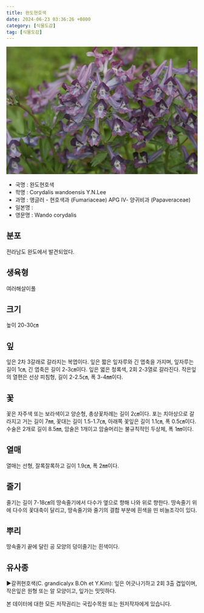 ```yaml
---
title: 완도현호색
date: 2024-06-23 03:36:26 +0800
category: [식물도감]
tag: [식물도감]
---
```




![완도현호색](/assets/img/fileUpload/plants/basic/Fumariaceae/Corydalis/19981/19981_1_th2.jpg)
- 국명 : 완도현호색
- 학명 : Corydalis wandoensis Y.N.Lee
- 과명 : 앵글러 - 현호색과 (Fumariaceae) APG Ⅳ- 양귀비과 (Papaveraceae)
- 일본명 : 
- 영문명 : Wando corydalis


## 분포
전라남도 완도에서 발견되었다.
## 생육형
여러해살이풀
## 크기
높이 20-30㎝
## 잎
잎은 2차 3갈래로 갈라지는 복엽이다. 잎은 짧은 잎자루와 긴 엽축을 가지며, 잎자루는 길이 1㎝, 긴 엽축은 길이 2-3㎝이다. 잎은 엷은 청록색, 2회 2-3열로 갈라진다. 작은잎의 열편은 선상 피침형, 길이 2-2.5㎝, 폭 3-4㎜이다.
## 꽃
꽃은 자주색 또는 보라색이고 양순형, 총상꽃차례는 길이 2㎝이다. 포는 치아상으로 갈라지고 거는 길이 7㎜, 꽃대는 길이 1.5-1.7㎝, 아래쪽 꽃잎은 길이 1.1㎝, 폭 0.5㎝이다. 수술은 2개로 길이 8.5㎜, 암술은 1개이고 암술머리는 불규칙적인 두상체, 폭 1㎜이다.
## 열매
열매는 선형, 잘록잘록하고 길이 1.9㎝, 폭 2㎜이다.
## 줄기
줄기는 길이 7-18㎝의 땅속줄기에서 다수가 옆으로 향해 나와 위로 향한다. 땅속줄기 위에 다수의 꽃대축이 달리고, 땅속줄기와 줄기의 결합 부분에 흰색을 띤 비늘조각이 있다.
## 뿌리
땅속줄기 끝에 달린 공 모양의 덩이줄기는 흰색이다.
## 유사종
▶갈퀴현호색(C. grandicalyx B.Oh et Y.Kim): 잎은 어긋나기하고 2회 3출 겹잎이며, 작은잎은 원형 또는 알 모양이고, 잎가는 밋밋하다.






본 데이터에 대한 모든 저작권리는 국립수목원 또는 원저작자에게 있습니다.
